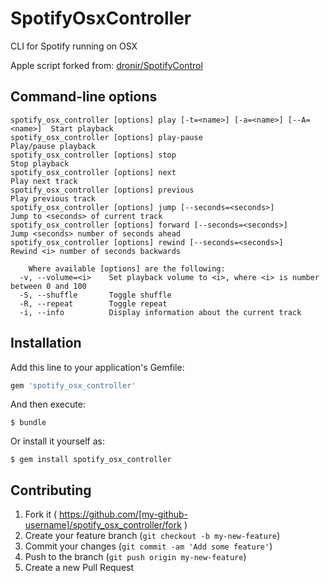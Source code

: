 # SpotifyOsxController

CLI for Spotify running on OSX

Apple script forked from: [dronir/SpotifyControl](https://github.com/dronir/SpotifyControl)

## Command-line options

```
spotify_osx_controller [options] play [-t=<name>] [-a=<name>] [--A=<name>] 	Start playback
spotify_osx_controller [options] play-pause 						Play/pause playback
spotify_osx_controller [options] stop								Stop playback
spotify_osx_controller [options] next								Play next track
spotify_osx_controller [options] previous							Play previous track
spotify_osx_controller [options] jump [--seconds=<seconds>]			Jump to <seconds> of current track
spotify_osx_controller [options] forward [--seconds=<seconds>]		Jump <seconds> number of seconds ahead
spotify_osx_controller [options] rewind [--seconds=<seconds>]		Rewind <i> number of seconds backwards

	Where available [options] are the following:
  -v, --volume=<i>    Set playback volume to <i>, where <i> is number between 0 and 100
  -S, --shuffle       Toggle shuffle
  -R, --repeat        Toggle repeat
  -i, --info          Display information about the current track
```

## Installation

Add this line to your application's Gemfile:

```ruby
gem 'spotify_osx_controller'
```

And then execute:

    $ bundle

Or install it yourself as:

    $ gem install spotify_osx_controller


## Contributing

1. Fork it ( https://github.com/[my-github-username]/spotify_osx_controller/fork )
2. Create your feature branch (`git checkout -b my-new-feature`)
3. Commit your changes (`git commit -am 'Add some feature'`)
4. Push to the branch (`git push origin my-new-feature`)
5. Create a new Pull Request
